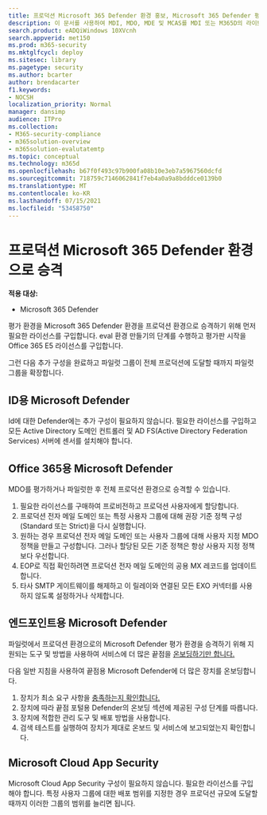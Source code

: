 ```yaml
---
title: 프로덕션 Microsoft 365 Defender 환경 홍보, Microsoft 365 Defender 평가, 평가 시도, 평가 유지, 프로덕션 평가
description: 이 문서를 사용하여 MDI, MDO, MDE 및 MCAS를 MDI 또는 M365D의 라이브 환경으로 Microsoft 365 Defender 홍보할 수 있습니다.
search.product: eADQiWindows 10XVcnh
search.appverid: met150
ms.prod: m365-security
ms.mktglfcycl: deploy
ms.sitesec: library
ms.pagetype: security
ms.author: bcarter
author: brendacarter
f1.keywords:
- NOCSH
localization_priority: Normal
manager: dansimp
audience: ITPro
ms.collection:
- M365-security-compliance
- m365solution-overview
- m365solution-evalutatemtp
ms.topic: conceptual
ms.technology: m365d
ms.openlocfilehash: b67f0f493c97b900fa08b10e3eb7a5967560dcfd
ms.sourcegitcommit: 718759c7146062841f7eb4a0a9a8bdddce0139b0
ms.translationtype: MT
ms.contentlocale: ko-KR
ms.lasthandoff: 07/15/2021
ms.locfileid: "53458750"
---
```

# <a name="promote-your-microsoft-365-defender-evaluation-environment-to-production"></a>프로덕션 Microsoft 365 Defender 환경으로 승격

**적용 대상:**
- Microsoft 365 Defender

평가 환경을 Microsoft 365 Defender 환경을 프로덕션 환경으로 승격하기 위해 먼저 필요한 라이선스를 구입합니다. eval 환경 [](eval-create-eval-environment.md) 만들기의 단계를 수행하고 평가판 시작을 Office 365 E5 라이선스를 구입합니다.

그런 다음 추가 구성을 완료하고 파일럿 그룹이 전체 프로덕션에 도달할 때까지 파일럿 그룹을 확장합니다. 

## <a name="microsoft-defender-for-identity"></a>ID용 Microsoft Defender
Id에 대한 Defender에는 추가 구성이 필요하지 않습니다. 필요한 라이선스를 구입하고 모든 Active Directory 도메인 컨트롤러 및 AD FS(Active Directory Federation Services) 서버에 센서를 설치해야 합니다. 

## <a name="microsoft-defender-for-office-365"></a>Office 365용 Microsoft Defender
MDO를 평가하거나 파일럿한 후 전체 프로덕션 환경으로 승격할 수 있습니다.
1. 필요한 라이선스를 구매하여 프로비전하고 프로덕션 사용자에게 할당합니다.
2. 프로덕션 전자 메일 도메인 또는 특정 사용자 그룹에 대해 권장 기준 정책 구성(Standard 또는 Strict)을 다시 실행합니다.
3. 원하는 경우 프로덕션 전자 메일 도메인 또는 사용자 그룹에 대해 사용자 지정 MDO 정책을 만들고 구성합니다.  그러나 할당된 모든 기준 정책은 항상 사용자 지정 정책보다 우선합니다.
4. EOP로 직접 확인하려면 프로덕션 전자 메일 도메인의 공용 MX 레코드를 업데이트합니다.
5. 타사 SMTP 게이트웨이를 해제하고 이 릴레이와 연결된 모든 EXO 커넥터를 사용하지 않도록 설정하거나 삭제합니다.

## <a name="microsoft-defender-for-endpoint"></a>엔드포인트용 Microsoft Defender
파일럿에서 프로덕션 환경으로의 Microsoft Defender 평가 환경을 승격하기 위해 지원되는 도구 및 방법을 사용하여 서비스에 더 많은 끝점을 [온보딩하기만 합니다.](/defender-endpoint/onboard-configure)

다음 일반 지침을 사용하여 끝점용 Microsoft Defender에 더 많은 장치를 온보딩합니다. 

1. 장치가 최소 요구 사항을 [충족하는지 확인합니다.](/defender-endpoint/minimum-requirements)
2. 장치에 따라 끝점 포털용 Defender의 온보딩 섹션에 제공된 구성 단계를 따릅니다.
3. 장치에 적합한 관리 도구 및 배포 방법을 사용합니다.
4.  검색 테스트를 실행하여 장치가 제대로 온보드 및 서비스에 보고되었는지 확인합니다.

## <a name="microsoft-cloud-app-security"></a>Microsoft Cloud App Security
Microsoft Cloud App Security 구성이 필요하지 않습니다. 필요한 라이선스를 구입해야 합니다. 특정 사용자 그룹에 대한 배포 범위를 지정한 경우 프로덕션 규모에 도달할 때까지 이러한 그룹의 범위를 늘리면 됩니다. 

